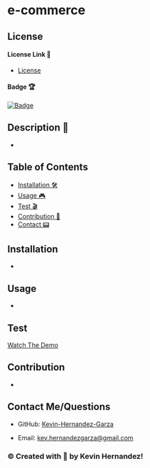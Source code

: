 # e-commerce

## License

#### License Link 🎫

- [License](license)

#### Badge 🏆

[![Badge](https://img.shields.io/badge/license-MIT-brightgreen/)](https://img.shields.io/badge/license-MIT-brightgreen/)

## Description 📖

-

## Table of Contents

- [Installation 🛠](#installation)
- [Usage 🎮](#usage)
- [Test 🎬](#test)
- [Contribution 👾](#contribution)
- [Contact 📟](#contact-me/questions)

## Installation

-

## Usage

-

## Test

[Watch The Demo]()

## Contribution

-

## Contact Me/Questions

- GitHub: [Kevin-Hernandez-Garza](https://github.com/Kevin-Hernandez-Garza)

- Email: [kev.hernandezgarza@gmail.com](mailto:kev.hernandezgarza@gmail.com)

### © Created with 💜 by Kevin Hernandez!
